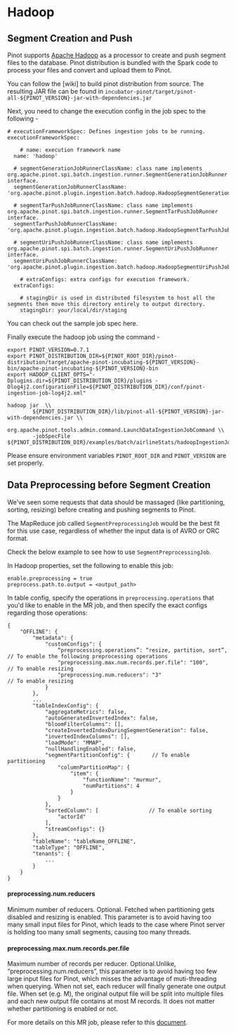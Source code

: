 # Hadoop

## Segment Creation and Push

Pinot supports [Apache Hadoop](https://hadoop.apache.org/) as a processor to create and push segment files to the database. Pinot distribution is bundled with the Spark code to process your files and convert and upload them to Pinot.

You can follow the \[wiki\] to build pinot distribution from source. The resulting JAR file can be found in `incubator-pinot/target/pinot-all-${PINOT_VERSION}-jar-with-dependencies.jar`

Next, you need to change the execution config in the job spec to the following -

```text
# executionFrameworkSpec: Defines ingestion jobs to be running.
executionFrameworkSpec:

    # name: execution framework name
  name: 'hadoop'

  # segmentGenerationJobRunnerClassName: class name implements org.apache.pinot.spi.batch.ingestion.runner.SegmentGenerationJobRunner interface.
  segmentGenerationJobRunnerClassName: 'org.apache.pinot.plugin.ingestion.batch.hadoop.HadoopSegmentGenerationJobRunner'

  # segmentTarPushJobRunnerClassName: class name implements org.apache.pinot.spi.batch.ingestion.runner.SegmentTarPushJobRunner interface.
  segmentTarPushJobRunnerClassName: 'org.apache.pinot.plugin.ingestion.batch.hadoop.HadoopSegmentTarPushJobRunner'

  # segmentUriPushJobRunnerClassName: class name implements org.apache.pinot.spi.batch.ingestion.runner.SegmentUriPushJobRunner interface.
  segmentUriPushJobRunnerClassName: 'org.apache.pinot.plugin.ingestion.batch.hadoop.HadoopSegmentUriPushJobRunner'

    # extraConfigs: extra configs for execution framework.
  extraConfigs:

    # stagingDir is used in distributed filesystem to host all the segments then move this directory entirely to output directory.
    stagingDir: your/local/dir/staging
```

You can check out the sample job spec here.

Finally execute the hadoop job using the command -

```text
export PINOT_VERSION=0.7.1
export PINOT_DISTRIBUTION_DIR=${PINOT_ROOT_DIR}/pinot-distribution/target/apache-pinot-incubating-${PINOT_VERSION}-bin/apache-pinot-incubating-${PINOT_VERSION}-bin
export HADOOP_CLIENT_OPTS="-Dplugins.dir=${PINOT_DISTRIBUTION_DIR}/plugins -Dlog4j2.configurationFile=${PINOT_DISTRIBUTION_DIR}/conf/pinot-ingestion-job-log4j2.xml"

hadoop jar  \\
        ${PINOT_DISTRIBUTION_DIR}/lib/pinot-all-${PINOT_VERSION}-jar-with-dependencies.jar \\
        org.apache.pinot.tools.admin.command.LaunchDataIngestionJobCommand \\
        -jobSpecFile ${PINOT_DISTRIBUTION_DIR}/examples/batch/airlineStats/hadoopIngestionJobSpec.yaml
```

Please ensure environment variables `PINOT_ROOT_DIR` and `PINOT_VERSION` are set properly.

## Data Preprocessing before Segment Creation

We’ve seen some requests that data should be massaged (like partitioning, sorting, resizing) before creating and pushing segments to Pinot. 

The MapReduce job called `SegmentPreprocessingJob` would be the best fit for this use case, regardless of whether the input data is of AVRO or ORC format.

Check the below example to see how to use `SegmentPreprocessingJob`.

In Hadoop properties, set the following to enable this job:
```text
enable.preprocessing = true
preprocess.path.to.output = <output_path>
```

In table config, specify the operations in `preprocessing.operations` that you'd like to enable in the MR job, and then specify the exact configs regarding those operations:
```text
{
    "OFFLINE": {
        "metadata": {
            "customConfigs": {
                “preprocessing.operations”: “resize, partition, sort”, // To enable the following preprocessing operations
                "preprocessing.max.num.records.per.file": "100",       // To enable resizing
                "preprocessing.num.reducers": "3"                      // To enable resizing
            }
        },
        ...
        "tableIndexConfig": {
            "aggregateMetrics": false,
            "autoGeneratedInvertedIndex": false,
            "bloomFilterColumns": [],
            "createInvertedIndexDuringSegmentGeneration": false,
            "invertedIndexColumns": [],
            "loadMode": "MMAP",
            "nullHandlingEnabled": false,
            "segmentPartitionConfig": {       // To enable partitioning
                "columnPartitionMap": {
                    "item": {
                        "functionName": "murmur",
                        "numPartitions": 4
                    }
                }
            },
            "sortedColumn": [                // To enable sorting
                "actorId"
            ],
            "streamConfigs": {}
        },
        "tableName": "tableName_OFFLINE",
        "tableType": "OFFLINE",
        "tenants": {
            ...
        }
    }
}
```

#### preprocessing.num.reducers

Minimum number of reducers. Optional. Fetched when partitioning gets disabled and resizing is enabled. This parameter is to avoid having too many small input files for Pinot, which leads to the case where Pinot server is holding too many small segments, causing too many threads.

#### preprocessing.max.num.records.per.file

Maximum number of records per reducer. Optional.Unlike, “preprocessing.num.reducers”, this parameter is to avoid having too few large input files for Pinot, which misses the advantage of muti-threading when querying. When not set, each reducer will finally generate one output file. When set (e.g. M), the original output file will be split into multiple files and each new output file contains at most M records. It does not matter whether partitioning is enabled or not. 

For more details on this MR job, please refer to this [document](https://docs.google.com/document/d/1BnjjVj3OLuo-vmOt0WjqEFbUC9AZgCDuDxCtLEFPM34/edit?usp=sharing).